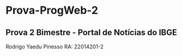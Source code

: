 # Prova-ProgWeb-2
Prova 2 Bimestre - Portal de Notícias do IBGE
---------------------------------------------
Rodrigo Yaedu Pinesso
RA: 22014201-2
